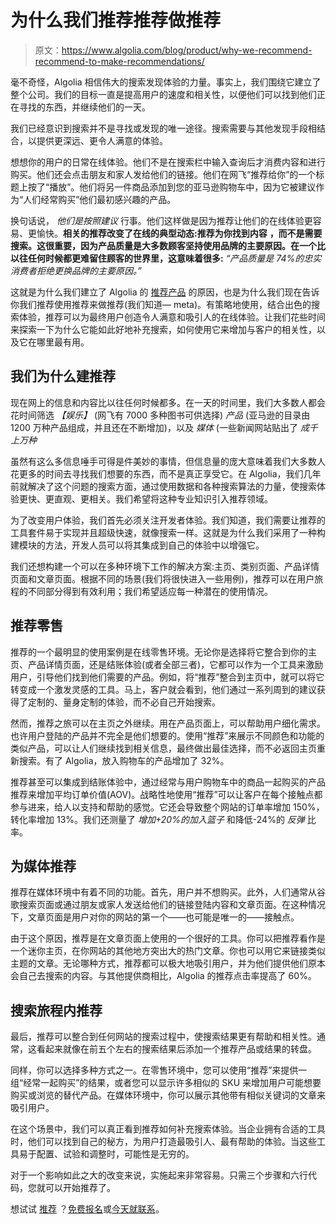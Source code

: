 # 为什么我们推荐推荐做推荐

> 原文：<https://www.algolia.com/blog/product/why-we-recommend-recommend-to-make-recommendations/>

毫不奇怪，Algolia 相信伟大的搜索发现体验的力量。事实上，我们围绕它建立了整个公司。我们的目标一直是提高用户的速度和相关性，以便他们可以找到他们正在寻找的东西，并继续他们的一天。

我们已经意识到搜索并不是寻找或发现的唯一途径。搜索需要与其他发现手段相结合，以提供更深远、更令人满意的体验。

想想你的用户的日常在线体验。他们不是在搜索栏中输入查询后才消费内容和进行购买。他们还会点击朋友和家人发给他们的链接。他们在网飞“推荐给你”的一个标题上按了“播放”。他们将另一件商品添加到您的亚马逊购物车中，因为它被建议作为“人们经常购买”他们最初感兴趣的产品。

换句话说， *他们是按照建议* 行事。他们这样做是因为推荐让他们的在线体验更容易、更愉快。**相关的推荐改变了在线的典型动态:推荐为你找到内容** **，而不是需要搜索。这很重要，因为产品质量是大多数顾客坚持使用品牌的主要原因。在一个比以往任何时候都更难留住顾客的世界里，这意味着很多:** *“产品质量是 74%的忠实消费者拒绝更换品牌的主要原因。”*

这就是为什么我们建立了 Algolia 的 [推荐产品](https://www.algolia.com/products/recommendations/) 的原因，也是为什么我们现在告诉你我们推荐使用推荐来做推荐(我们知道— meta)。有策略地使用，结合出色的搜索体验，推荐可以为最终用户创造令人满意和吸引人的在线体验。让我们花些时间来探索一下为什么它能如此好地补充搜索，如何使用它来增加与客户的相关性，以及它在哪里最有用。

## [](#why-we-built-recommend)我们为什么建推荐

现在网上的信息和内容比以往任何时候都多。在一天的时间里，我们大多数人都会花时间筛选 *【娱乐】* (网飞有 7000 多种图书可供选择) *产品* (亚马逊的目录由 1200 万种产品组成，并且还在不断增加)，以及 *媒体* (一些新闻网站贴出了 *成千上万种*

虽然有这么多信息唾手可得是件美妙的事情，但信息量的庞大意味着我们大多数人花更多的时间去寻找我们想要的东西，而不是真正享受它。在 Algolia，我们几年前就解决了这个问题的搜索方面，通过使用数据和各种搜索算法的力量，使搜索体验更快、更直观、更相关。我们希望将这种专业知识引入推荐领域。

为了改变用户体验，我们首先必须关注开发者体验。我们知道，我们需要让推荐的工具套件易于实现并且超级快速，就像搜索一样。这就是为什么我们采用了一种构建模块的方法，开发人员可以将其集成到自己的体验中以增强它。

我们还想构建一个可以在多种环境下工作的解决方案:主页、类别页面、产品详情页面和文章页面。根据不同的场景(我们将很快进入一些用例)，推荐可以在用户旅程的不同部分得到有效利用；我们希望适应每一种潜在的使用情况。

## [](#recommend-for-retail)推荐零售

推荐的一个最明显的使用案例是在线零售环境。无论你是选择将它整合到你的主页、产品详情页面，还是结账体验(或者全部三者)，它都可以作为一个工具来激励用户，引导他们找到他们需要的产品。例如，将“推荐”整合到主页中，就可以将它转变成一个激发灵感的工具。马上，客户就会看到，他们通过一系列周到的建议获得了定制的、量身定制的体验，而不必自己开始搜索。

然而，推荐之旅可以在主页之外继续。用在产品页面上，可以帮助用户细化需求。也许用户登陆的产品并不完全是他们想要的。使用“推荐”来展示不同颜色和功能的类似产品，可以让人们继续找到相关信息，最终做出最佳选择，而不必返回主页重新搜索。有了 Algolia，放入购物车的产品增加了 32%。

推荐甚至可以集成到结账体验中，通过经常与用户购物车中的商品一起购买的产品推荐来增加平均订单价值(AOV)。战略性地使用“推荐”可以让客户在每个接触点都参与进来，给人以支持和帮助的感觉。它还会导致整个网站的订单率增加 150%，转化率增加 13%。我们还测量了 *增加+20%的加入篮子* 和降低-24%的 *反弹* 比率。

## [](#recommend-for-media)为媒体推荐

推荐在媒体环境中有着不同的功能。首先，用户并不想购买。此外，人们通常从谷歌搜索页面或通过朋友或家人发送给他们的链接登陆内容和文章页面。在这种情况下，文章页面是用户对你的网站的第一个——也可能是唯一的——接触点。

由于这个原因，推荐是在文章页面上使用的一个很好的工具。你可以把推荐看作是一个迷你主页，在你网站的其他地方突出大的热门文章。你也可以用它来链接类似主题的文章。无论哪种方式，推荐都可以极大地吸引用户，并为他们提供他们原本会自己去搜索的内容。与其他提供商相比，Algolia 的推荐点击率提高了 60%。

## [](#recommend-within-the-search-journey)搜索旅程内推荐

最后，推荐可以整合到任何网站的搜索过程中，使搜索结果更有帮助和相关性。通常，这看起来就像在前五个左右的搜索结果后添加一个推荐产品或结果的转盘。

同样，你可以选择多种方式之一。在零售环境中，您可以使用“推荐”来提供一组“经常一起购买”的结果，或者您可以显示许多相似的 SKU 来增加用户可能想要购买或浏览的替代产品。在媒体环境中，你可以展示其他带有相似关键词的文章来吸引用户。

在这个场景中，我们可以真正看到推荐如何补充搜索体验。当企业拥有合适的工具时，他们可以找到自己的秘方，为用户打造最吸引人、最有帮助的体验。当这些工具易于配置、试验和调整时，可能性是无穷的。

对于一个影响如此之大的改变来说，实施起来非常容易。只需三个步骤和六行代码，您就可以开始推荐了。

想试试 [推荐](https://www.algolia.com/products/recommendations/) ？[免费报名](https://www.algolia.com/users/sign_up)或[今天就联系](https://www.algolia.com/demorequest/)。